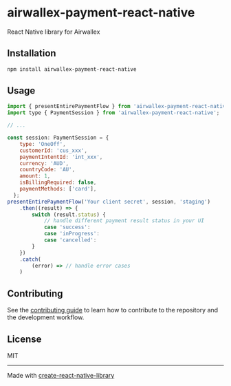 # airwallex-payment-react-native

React Native library for Airwallex

## Installation

```sh
npm install airwallex-payment-react-native
```

## Usage

```js
import { presentEntirePaymentFlow } from 'airwallex-payment-react-native';
import type { PaymentSession } from 'airwallex-payment-react-native';

// ...

const session: PaymentSession = {
    type: 'OneOff',
    customerId: 'cus_xxx',
    paymentIntentId: 'int_xxx',
    currency: 'AUD',
    countryCode: 'AU',
    amount: 1,
    isBillingRequired: false,
    paymentMethods: ['card'],
  };
presentEntirePaymentFlow('Your client secret', session, 'staging')
    .then((result) => {
        switch (result.status) {
            // handle different payment result status in your UI
            case 'success':
            case 'inProgress':
            case 'cancelled':
        }
    })
    .catch(
        (error) => // handle error cases
    )

```

## Contributing

See the [contributing guide](CONTRIBUTING.md) to learn how to contribute to the repository and the development workflow.

## License

MIT

---

Made with [create-react-native-library](https://github.com/callstack/react-native-builder-bob)
